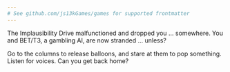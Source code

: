 ```yaml
---
# See github.com/js13kGames/games for supported frontmatter
---
```

The Implausibility Drive malfunctioned and dropped you ... somewhere. 
You and BET/T3, a gambling AI, are now stranded ... unless? 

Go to the columns to release balloons, and stare at them to pop something. Listen for voices. Can you get back home?